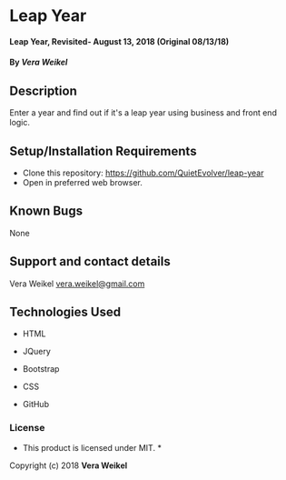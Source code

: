 # Leap Year

#### Leap Year, Revisited- August 13, 2018 (Original 08/13/18)

#### By _**Vera Weikel**_

## Description

Enter a year and find out if it's a leap year using business and front end logic.

## Setup/Installation Requirements

* Clone this repository: https://github.com/QuietEvolver/leap-year
* Open in preferred web browser.

## Known Bugs
None

## Support and contact details
Vera Weikel vera.weikel@gmail.com


## Technologies Used
* HTML

* JQuery

* Bootstrap

* CSS

* GitHub

### License

* This product is licensed under MIT. *

Copyright (c) 2018 **Vera Weikel**
